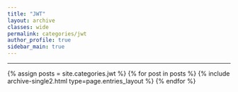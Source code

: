 ```yaml
---
title: "JWT"
layout: archive
classes: wide
permalink: categories/jwt
author_profile: true
sidebar_main: true
---
```



***

{% assign posts = site.categories.jwt %}
{% for post in posts %} {% include archive-single2.html type=page.entries_layout %} {% endfor %}
 